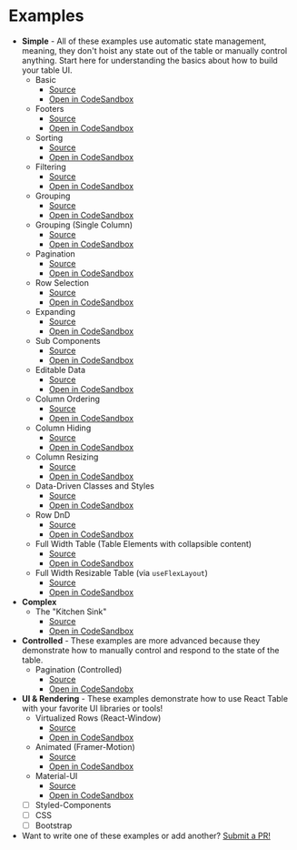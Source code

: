 # Examples

- **Simple** - All of these examples use automatic state management, meaning, they don't hoist any state out of the table or manually control anything. Start here for understanding the basics about how to build your table UI.
  - Basic
    - [Source](https://github.com/tannerlinsley/react-table/tree/master/examples/basic)
    - [Open in CodeSandbox](https://codesandbox.io/s/github/tannerlinsley/react-table/tree/master/examples/basic)
  - Footers
    - [Source](https://github.com/tannerlinsley/react-table/tree/master/examples/footers)
    - [Open in CodeSandbox](https://codesandbox.io/s/github/tannerlinsley/react-table/tree/master/examples/footers)
  - Sorting
    - [Source](https://github.com/tannerlinsley/react-table/tree/master/examples/sorting)
    - [Open in CodeSandbox](https://codesandbox.io/s/github/tannerlinsley/react-table/tree/master/examples/sorting)
  - Filtering
    - [Source](https://github.com/tannerlinsley/react-table/tree/master/examples/filtering)
    - [Open in CodeSandbox](https://codesandbox.io/s/github/tannerlinsley/react-table/tree/master/examples/filtering)
  - Grouping
    - [Source](https://github.com/tannerlinsley/react-table/tree/master/examples/grouping)
    - [Open in CodeSandbox](https://codesandbox.io/s/github/tannerlinsley/react-table/tree/master/examples/grouping)
  - Grouping (Single Column)
    - [Source](https://github.com/tannerlinsley/react-table/tree/master/examples/grouping-column)
    - [Open in CodeSandbox](https://codesandbox.io/s/github/tannerlinsley/react-table/tree/master/examples/grouping-column)
  - Pagination
    - [Source](https://github.com/tannerlinsley/react-table/tree/master/examples/pagination)
    - [Open in CodeSandbox](https://codesandbox.io/s/github/tannerlinsley/react-table/tree/master/examples/pagination)
  - Row Selection
    - [Source](https://github.com/tannerlinsley/react-table/tree/master/examples/row-selection)
    - [Open in CodeSandbox](https://codesandbox.io/s/github/tannerlinsley/react-table/tree/master/examples/row-selection)
  - Expanding
    - [Source](https://github.com/tannerlinsley/react-table/tree/master/examples/expanding)
    - [Open in CodeSandbox](https://codesandbox.io/s/github/tannerlinsley/react-table/tree/master/examples/expanding)
  - Sub Components
    - [Source](https://github.com/tannerlinsley/react-table/tree/master/examples/sub-components)
    - [Open in CodeSandbox](https://codesandbox.io/s/github/tannerlinsley/react-table/tree/master/examples/sub-components)
  - Editable Data
    - [Source](https://github.com/tannerlinsley/react-table/tree/master/examples/editable-data)
    - [Open in CodeSandbox](https://codesandbox.io/s/github/tannerlinsley/react-table/tree/master/examples/editable-data)
  - Column Ordering
    - [Source](https://github.com/tannerlinsley/react-table/tree/master/examples/column-ordering)
    - [Open in CodeSandbox](https://codesandbox.io/s/github/tannerlinsley/react-table/tree/master/examples/column-ordering)
  - Column Hiding
    - [Source](https://github.com/tannerlinsley/react-table/tree/master/examples/column-hiding)
    - [Open in CodeSandbox](https://codesandbox.io/s/github/tannerlinsley/react-table/tree/master/examples/column-hiding)
  - Column Resizing
    - [Source](https://github.com/tannerlinsley/react-table/tree/master/examples/column-resizing)
    - [Open in CodeSandbox](https://codesandbox.io/s/github/tannerlinsley/react-table/tree/master/examples/column-resizing)
  - Data-Driven Classes and Styles
    - [Source](https://github.com/tannerlinsley/react-table/tree/master/examples/data-driven-classes-and-styles)
    - [Open in CodeSandbox](https://codesandbox.io/s/github/tannerlinsley/react-table/tree/master/examples/data-driven-classes-and-styles)
  - Row DnD
    - [Source](https://github.com/tannerlinsley/react-table/tree/master/examples/row-dnd)
    - [Open in CodeSandbox](https://codesandbox.io/s/github/tannerlinsley/react-table/tree/master/examples/row-dnd)
  - Full Width Table (Table Elements with collapsible content)
    - [Source](https://github.com/tannerlinsley/react-table/tree/master/examples/full-width-table)
    - [Open in CodeSandbox](https://codesandbox.io/s/github/tannerlinsley/react-table/tree/master/examples/full-width-table)
  - Full Width Resizable Table (via `useFlexLayout`)
    - [Source](https://github.com/tannerlinsley/react-table/tree/master/examples/full-width-resizable-table)
    - [Open in CodeSandbox](https://codesandbox.io/s/github/tannerlinsley/react-table/tree/master/examples/full-width-resizable-table)
- **Complex**
  - The "Kitchen Sink"
    - [Source](https://github.com/tannerlinsley/react-table/tree/master/examples/kitchen-sink)
    - [Open in CodeSandbox](https://codesandbox.io/s/github/tannerlinsley/react-table/tree/master/examples/kitchen-sink)
- **Controlled** - These examples are more advanced because they demonstrate how to manually control and respond to the state of the table.
  - Pagination (Controlled)
    - [Source](https://github.com/tannerlinsley/react-table/tree/master/examples/pagination-controlled)
    - [Open in CodeSandobx](https://codesandbox.io/s/github/tannerlinsley/react-table/tree/master/examples/pagination-controlled)
- **UI & Rendering** - These examples demonstrate how to use React Table with your favorite UI libraries or tools!
  - Virtualized Rows (React-Window)
    - [Source](https://github.com/tannerlinsley/react-table/tree/master/examples/virtualized-rows)
    - [Open in CodeSandbox](https://codesandbox.io/s/github/tannerlinsley/react-table/tree/master/examples/virtualized-rows)
  - Animated (Framer-Motion)
    - [Source](https://github.com/tannerlinsley/react-table/tree/master/examples/animated-framer-motion)
    - [Open in CodeSandbox](https://codesandbox.io/s/github/tannerlinsley/react-table/tree/master/examples/animated-framer-motion)
  - Material-UI
    - [Source](https://github.com/tannerlinsley/react-table/tree/master/examples/material-UI-components)
    - [Open in CodeSandbox](https://codesandbox.io/s/github/tannerlinsley/react-table/tree/master/examples/material-UI-components)
  - [ ] Styled-Components
  - [ ] CSS
  - [ ] Bootstrap
- Want to write one of these examples or add another? [Submit a PR!](https://github.com/tannerlinsley/react-table/compare)
